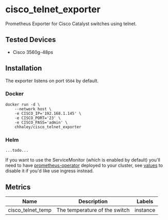# cisco_telnet_exporter
Prometheus Exporter for Cisco Catalyst switches using telnet.

## Tested Devices
- Cisco 3560g-48ps

## Installation
The exporter listens on port `9504` by default.

### Docker
```
docker run -d \
    --network host \
    -e CISCO_IP='192.168.1.145' \
    -e CISCO_PORT='23' \
    -e CISCO_PASS='admin' \
    chhaley/cisco_telnet_exporter
```

### Helm
```
...todo...
```

If you want to use the ServiceMonitor (which is enabled by default) you'll need to have [prometheus-operator](https://github.com/prometheus-operator/prometheus-operator) deployed to your cluster, see [values](charts/tplink-smartplug-exporter/values.yaml) to disable it if you'd like use ingress instead.

## Metrics
Name               | Description                          | Labels
-------------------|--------------------------------------|------
cisco_telnet_temp  | The temperature of the switch        | instance
